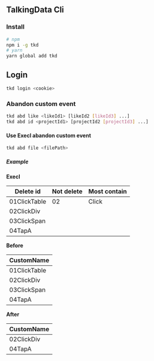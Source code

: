 ## TalkingData Cli

### Install

```bash
# npm
npm i -g tkd
# yarn
yarn global add tkd
```

## Login

```bash
tkd login <cookie>
```

### Abandon custom event

```bash
tkd abd like <likeId1> [likeId2 [likeId3] ...]
tkd abd id <projectId1> [projectId2 [projectId3] ...]
```

#### Use Execl abandon custom event

```bash
tkd abd file <filePath>
```

##### Example

**Execl**

| Delete id    | Not delete | Most contain |
|--------------|------------|--------------|
| 01ClickTable | 02         | Click        |
| 02ClickDiv   |            |              |
| 03ClickSpan  |            |              |
| 04TapA       |            |              |

**Before**

| CustomName   |
|--------------|
| 01ClickTable |
| 02ClickDiv   |
| 03ClickSpan  |
| 04TapA       |

**After**

| CustomName |
|------------|
| 02ClickDiv |
| 04TapA     |
